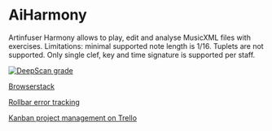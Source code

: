 # AiHarmony
Artinfuser Harmony allows to play, edit and analyse MusicXML files with exercises. Limitations: minimal supported note length is 1/16. Tuplets are not supported. Only single clef, key and time signature is supported per staff.

[![DeepScan grade](https://deepscan.io/api/teams/7033/projects/9147/branches/116136/badge/grade.svg)](https://deepscan.io/dashboard#view=project&tid=7033&pid=9147&bid=116136)

<a href="https://browserstack.com">Browserstack</a>

<a href=https://rollbar.com/rualark/all/items>Rollbar error tracking</a>

<a href=https://trello.com/b/tX8MG31U/harmony>Kanban project management on Trello</a>
